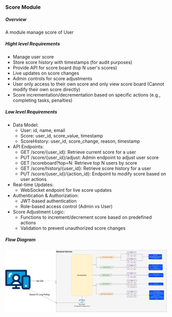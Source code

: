 ### Score Module

##### Overview

A module manage score of User

##### Hight level Requirements

- Manage user score
- Store score history with timestamps (for audit purposes)
- Provide API for score board (top N user's scores)
- Live updates on score changes
- Admin controls for score adjustments
- User only access to their own score and only view score board (Cannot modify their own score directly)
- Score incrementation/decrementation based on specific actions (e.g., completing tasks, penalties)

##### Low level Requirements

- Data Model:
  - User: id, name, email
  - Score: user_id, score_value, timestamp
  - ScoreHistory: user_id, score_change, reason, timestamp
- API Endpoints:
  - GET /score/{user_id}: Retrieve current score for a user
  - PUT /score/{user_id}/adjust: Admin endpoint to adjust user score
  - GET /scoreboard?top=N: Retrieve top N users by score
  - GET /score/history/{user_id}: Retrieve score history for a user
  - PUT /score/{user_id}/{action_id}: Endpoint to modify score based on user actions
- Real-time Updates:
  - WebSocket endpoint for live score updates
- Authentication & Authorization:
  - JWT-based authentication
  - Role-based access control (Admin vs User)
- Score Adjustment Logic:
  - Functions to increment/decrement score based on predefined actions
  - Validation to prevent unauthorized score changes

##### Flow Diagram

![Score Module Flow Diagram](./prob6.drawio.png)
